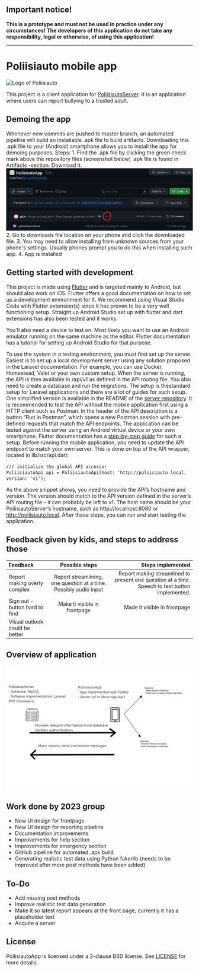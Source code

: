## Important notice!

**This is a prototype and must not be used in practice under any circumstances! The developers of this application do not take any responsibility, legal or otherwise, of using this application!**

---

# Poliisiauto mobile app

![Logo of Poliisiauto](docs/logo-text-0.5x.png)

This project is a client application for [PoliisiautoServer](https://github.com/Spacha/PoliisiautoServer). It is an application where users can report bullying to a trusted adult.

## Demoing the app

Whenever new commits are pushed to master branch, an automated pipeline will build an installable .apk file to build artifacts. Downloading this .apk file to your (Android) smartphone allows you to install the app for demoing purposes. Steps:
    1. Find the .apk file by clicking the green check mark above the repository files (screenshot below) .apk file is found in Artifacts -section. Download it.
    ![Instructions by screenshot](docs/instructions.png)
    2. Go to downloads file location on your phone and click the downloaded file.
    3. You may need to allow installing from unknown sources from your phone's settings. Usually phones prompt you to do this when installing such app.
    4. App is installed

## Getting started with development

This project is made using [Flutter](https://docs.flutter.dev/) and is targeted mainly to Android, but should also work on iOS. Flutter offers a good documentation on how to set up a development environment for it. We recommend using Visual Studio Code with Flutter extension(s) since it has proven to be a very well functioning setup. Straight up Android Studio set up with flutter and dart extensions has also been tested and it works.

You'll also need a device to test on. Most likely you want to use an Android emulator running on the same machine as the editor. Flutter documentation has a tutorial for setting up Android Studio for that purpose.

To use the system in a testing environment, you must first set up the server. Easiest is to set up a local development server using any solution proposed in the Laravel documentation. For example, you can use Docker, Homestead, Valet or your own custom
setup. When the server is running, the API is then available in /api/v1 as defined in the API routing file. You also need to create a database and run the migrations. The setup is thestandard setup for Laravel applications and there are a lot of guides for such setup. One
simplified version is available in the README of the [server repository](https://github.com/interact-rg/PoliisiautoServer). It is recommended to test the API without the mobile application first using a HTTP client such as Postman. In the header of the API description is a button “Run in Postman”,
which opens a new Postman session with pre-defined requests that match the API endpoints. The application can be tested against the server using an Android virtual device or your own smartphone. Flutter documentation has a [step-by-step guide](https://docs.flutter.dev/get-started/editor) for such a setup.
Before running the mobile application, you need to update the API endpoint to match your own server. This is done on top of the API wrapper, located in lib/src/api.dart:

```
/// initialize the global API accessor
PoliisiautoApi api = PoliisiautoApi(host: 'http://poliisiauto.local, version: 'v1');
```

As the above snippet shows, you need to provide the API’s hostname and version. The version should match to the API version defined in the server’s API routing file – it can probably be left to v1. The host name should be your PoliisiautoServer’s hostname, such
as http://localhost:8080 or http://poliisiauto.local. After these steps, you can run and start testing the application.

## Feedback given by kids, and steps to address those

| Feedback     | Possible steps  | Steps implemented |
| :---         |     :---:       |          ---: |
| Report making overly complex   | Report streamlining, one question at a time. Possibly audio input | Report making streamlined to present one question at a time. Speech to text button implemented. |
| Sign out -button hard to find  | Make it visible in frontpage                                      | Made it visible in frontpage                                 |
| Visual outlook could be better |                                                                   |                                                              |

## Overview of application

![Overview of the application](poliisiapp.png)

## Work done by 2023 group
- New UI design for frontpage
- New UI design for reporting pipeline
- Documentation improvements
- Improvements for help section
- Improvements for emergency section
- GitHub pipeline for automated .apk build
- Generating realistic test data using Python fakerlib (needs to be improved after more post methods have been added)
## To-Do
- Add missing post methods
- Improve realistic test data generation
- Make it so latest report appears at the front page, currently it has a placeholder text
- Acquire a server
## License

PoliisiautoApp is licensed under a 2-clause BSD license. See [LICENSE](LICENSE) for more details.
